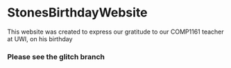 # StonesBirthdayWebsite
This website was created to express our gratitude to our COMP1161 teacher at UWI, on his birthday

### Please see the glitch branch
